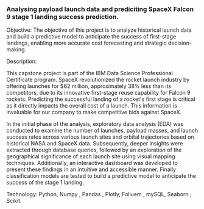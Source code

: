 ### Analysing payload launch data and prediciting SpaceX Falcon 9 stage 1 landing success prediction.
Objective: The objective of this project is to analyze historical launch data and build a predictive model to anticipate the success of first-stage landings, enabling more accurate cost forecasting and strategic decision-making.

Description:

This capstone project is part of the IBM Data Science Professional Certificate program. SpaceX revolutionized the rocket launch industry by offering launches for $62 million, approximately 38% less than its competitors, due to its innovative first-stage reuse capability for Falcon 9 rockets. Predicting the successful landing of a rocket's first stage is critical as it directly impacts the overall cost of a launch. This information is invaluable for our company to make competitive bids against SpaceX.

In the initial phase of the analysis, exploratory data analysis (EDA) was conducted to examine the number of launches, payload masses, and launch success rates across various launch sites and orbital trajectories based on historical NASA and SpaceX data. Subsequently, deeper insights were extracted through database queries, followed by an exploration of the geographical significance of each launch site using visual mapping techniques. Additionally, an interactive dashboard was developed to present these findings in an intuitive and accessible manner. Finally classification models are tested to build a predictive model to anticipate the success of the stage 1 landing.

Technology: Python, Numpy , Pandas , Plotly, Foliuem , mySQL, Seaborn , Scikit.
